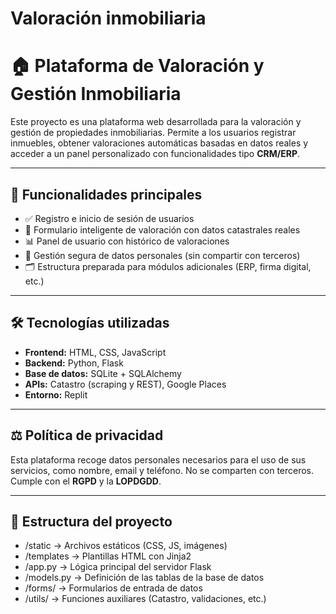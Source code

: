 # Valoración inmobiliaria

# 🏠 Plataforma de Valoración y Gestión Inmobiliaria

Este proyecto es una plataforma web desarrollada para la valoración y gestión de propiedades inmobiliarias. Permite a los usuarios registrar inmuebles, obtener valoraciones automáticas basadas en datos reales y acceder a un panel personalizado con funcionalidades tipo **CRM/ERP**.

---

## 🚀 Funcionalidades principales

- ✅ Registro e inicio de sesión de usuarios
- 🏡 Formulario inteligente de valoración con datos catastrales reales
- 📊 Panel de usuario con histórico de valoraciones
- 🔐 Gestión segura de datos personales (sin compartir con terceros)
- 🗂️ Estructura preparada para módulos adicionales (ERP, firma digital, etc.)

---

## 🛠️ Tecnologías utilizadas

- **Frontend:** HTML, CSS, JavaScript  
- **Backend:** Python, Flask  
- **Base de datos:** SQLite + SQLAlchemy  
- **APIs:** Catastro (scraping y REST), Google Places  
- **Entorno:** Replit

---

## ⚖️ Política de privacidad

Esta plataforma recoge datos personales necesarios para el uso de sus servicios, como nombre, email y teléfono. No se comparten con terceros.  
Cumple con el **RGPD** y la **LOPDGDD**.

---

## 📂 Estructura del proyecto

- /static → Archivos estáticos (CSS, JS, imágenes)
- /templates → Plantillas HTML con Jinja2
- /app.py → Lógica principal del servidor Flask
- /models.py → Definición de las tablas de la base de datos
- /forms/ → Formularios de entrada de datos
- /utils/ → Funciones auxiliares (Catastro, validaciones, etc.)
